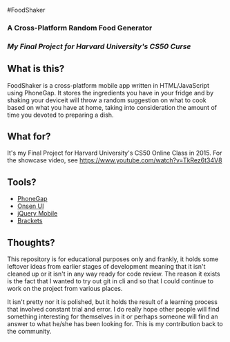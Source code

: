 #FoodShaker
### A Cross-Platform Random Food Generator
### *My Final Project for Harvard University's CS50 Curse*

## What is this?
FoodShaker is a cross-platform mobile app written in HTML/JavaScript using PhoneGap. It stores the ingredients you have in your fridge and by shaking your deviceit will throw a random suggestion on what to cook based on what you have at home, taking into consideration the amount of time you devoted to preparing a dish.

## What for?
It's my Final Project for Harvard University's CS50 Online Class in 2015. For the showcase video, see https://www.youtube.com/watch?v=TkRez6t34V8

## Tools?
* [PhoneGap](http://phonegap.com)
* [Onsen UI](https://onsen.io)
* [jQuery Mobile](https://jquerymobile.com)
* [Brackets](http://brackets.io)
 
## Thoughts?
This repository is for educational purposes only and frankly, it holds some leftover ideas from earlier stages of development meaning that it isn't cleaned up or it isn't in any way ready for code review. The reason it exists is the fact that I wanted to try out git in cli and so that I could continue to work on the project from various places.

It isn't pretty nor it is polished, but it holds the result of a learning process that involved constant trial and error. I do really hope other people will find something interesting for themselves in it or perhaps someone will find an answer to what he/she has been looking for. This is my contribution back to the community.
